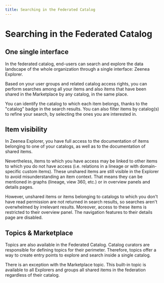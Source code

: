 ```yaml
---
title: Searching in the Federated Catalog
---
```


# Searching in the Federated Catalog

## One single interface

In the federated catalog, end-users can search and explore the data landscape of the whole organization through a single interface: Zeenea Explorer.

Based on your user groups and related catalog access rights, you can perform searches among all your items and also items that have been shared in the Marketplace by any catalog, in the same place.

You can identify the catalog to which each item belongs, thanks to the "catalog" badge in the search results. You can also filter items by catalog(s) to refine your search, by selecting the ones you are interested in.

## Item visibility

In Zeenea Explorer, you have full access to the documentation of items belonging to one of your catalogs, as well as to the documentation of shared items.

Nevertheless, items to which you have access may be linked to other items to which you do not have access (i.e. relations in a lineage or with domain-specific custom items). These unshared items are still visible in the Explorer to avoid misunderstanding an item context. That means they can be mentioned in graphs (lineage, view 360, etc.) or in overview panels and details pages.

However, unshared items or items belonging to catalogs to which you don't have read permission are not returned in search results, so searches aren't overwhelmed by irrelevant results. Moreover, access to these items is restricted to their overview panel. The navigation features to their details page are disabled.

## Topics & Marketplace

Topics are also available in the Federated Catalog. Catalog curators are responsible for defining topics for their perimeter. Therefore, topics offer a way to create entry points to explore and search inside a single catalog.

There is an exception with the Marketplace topic. This built-in topic is available to all Explorers and groups all shared items in the federation regardless of their catalog.